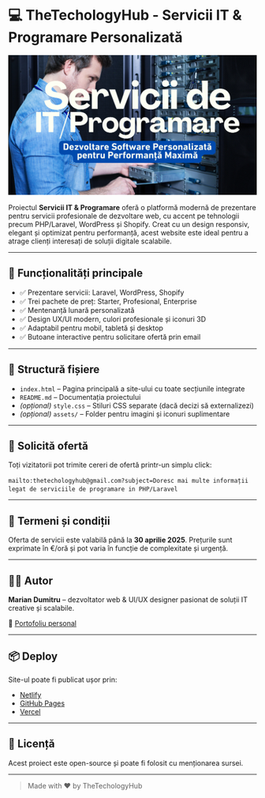 # 💻 TheTechologyHub - Servicii IT & Programare Personalizată

![Servicii IT](https://github.com/TheTechology/serviciiit/blob/main/Dezvoltare%20Software%20Personalizata%CC%86%20pentru%20Performant%CC%A6a%CC%86%20Maxima%CC%86.png?raw=true)

Proiectul **Servicii IT & Programare** oferă o platformă modernă de prezentare pentru servicii profesionale de dezvoltare web, cu accent pe tehnologii precum PHP/Laravel, WordPress și Shopify. Creat cu un design responsiv, elegant și optimizat pentru performanță, acest website este ideal pentru a atrage clienți interesați de soluții digitale scalabile.

---

## 🚀 Funcționalități principale

- ✅ Prezentare servicii: Laravel, WordPress, Shopify
- ✅ Trei pachete de preț: Starter, Profesional, Enterprise
- ✅ Mentenanță lunară personalizată
- ✅ Design UX/UI modern, culori profesionale și iconuri 3D
- ✅ Adaptabil pentru mobil, tabletă și desktop
- ✅ Butoane interactive pentru solicitare ofertă prin email

---

## 📂 Structură fișiere

- `index.html` – Pagina principală a site-ului cu toate secțiunile integrate
- `README.md` – Documentația proiectului
- *(opțional)* `style.css` – Stiluri CSS separate (dacă decizi să externalizezi)
- *(opțional)* `assets/` – Folder pentru imagini și iconuri suplimentare

---

## 📧 Solicită ofertă

Toți vizitatorii pot trimite cereri de ofertă printr-un simplu click:

```mailto:thetechologyhub@gmail.com?subject=Doresc mai multe informații legat de serviciile de programare in PHP/Laravel```

---

## 📆 Termeni și condiții

Oferta de servicii este valabilă până la **30 aprilie 2025**. Prețurile sunt exprimate în €/oră și pot varia în funcție de complexitate și urgență.

---

## 🧑‍💻 Autor

**Marian Dumitru** – dezvoltator web & UI/UX designer pasionat de soluții IT creative și scalabile.

🔗 [Portofoliu personal](https://github.com/TheTechology)

---

## 📦 Deploy

Site-ul poate fi publicat ușor prin:
- [Netlify](https://netlify.app)
- [GitHub Pages](https://pages.github.com)
- [Vercel](https://vercel.com)

---

## 📝 Licență

Acest proiect este open-source și poate fi folosit cu menționarea sursei.

---

> Made with ❤️ by TheTechologyHub
